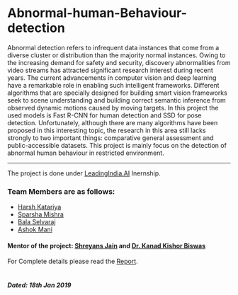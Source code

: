 # Abnormal-human-Behaviour-detection

<p>Abnormal detection refers to infrequent data instances that come from a diverse cluster or distribution than the majority normal instances. Owing to the increasing demand for safety and security, discovery abnormalities from video streams has attracted significant research interest during recent years. The current advancements in computer vision and deep learning have a remarkable role in enabling such intelligent frameworks. Different algorithms that are specially designed for building smart vision frameworks seek to scene understanding and building correct semantic inference from observed dynamic motions caused by moving targets. In this project the used models is Fast R-CNN for human detection and SSD for pose detection. Unfortunately, although there are many algorithms have been proposed in this interesting topic, the research in this area still lacks strongly to two important things: comparative general assessment and public-accessible datasets. This project is mainly focus on the detection of abnormal human behaviour in restricted environment.</p>

<hr>

The project is done under [LeadingIndia.AI](https://www.leadingindia.ai/aboutinternship) Inernship.

### Team Members are as follows:
- [Harsh Katariya](https://github.com/rockangator)
- [Sparsha Mishra](https://github.com/SparshaMishra)
- [Bala Selvaraj]()
- [Ashok Mani]()

#### Mentor of the project: [Shreyans Jain](https://github.com/shreyanse081) and [Dr. Kanad Kishor Biswas](https://dblp.org/pers/hd/b/Biswas:Kanad_K=)

For Complete details please read the [Report](https://github.com/shreyanse081/Abnormal-human-Behaviour-detection/blob/master/Report%20Group%20no%2019.pdf).
<br><br>
##### Dated: 18th Jan 2019
